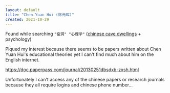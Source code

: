 ```yaml
---
layout: default
title: "Chen Yuan Hui (陈元晖)"
created: 2021-10-29
---
```


Found while searching `"窑洞" "心理学"` ([chinese cave dwellings](https://socks-studio.com/2021/06/21/living-inside-the-earth-the-yaodong-cave-buildings-in-china/) + psychology)

Piqued my interest because there seems to be papers written about Chen Yuan Hui's educational theories yet I can't find much about him on the English internet.

https://doc.paperpass.com/journal/20130251dbsdxb-zxsh.html

Unfortunately I can't access any of the chinese papers or research journals because they all require logins and chinese phone number...